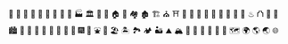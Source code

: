 🏨 🏩 🏥 🏦 🏧 🏫 🏢 🏪 🏬 🏭 🏛 🏣 🏤 🏠 🏡 🏘 🏚 🏗 ⛪ ⛩ 🕌 🕍 🕋 🛐 🎪 🎠 🎡 🎢 🎦 ♨ ⛫ 🏯 🏰 🏙 🌆 🌇 🌉 🌃 🌄 🌅 🌌 🎑 🎆 🎇 ⛲ 🌊 🏖 🏝 🏞 🏕 🏜 ⛰ 🏔 🗻 🌋 🗼 🗽 🗾 🗿 🗺 🌍 🌎 🌏 🌐